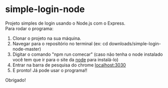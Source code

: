 # simple-login-node 

Projeto simples de login usando o Node.js com o Express.   
Para rodar o programa:
1. Clonar o projeto na sua máquina.
2. Navegar para o repositório no terminal (ex: cd downloads/simple-login-node-master)
3. Digitar o comando "npm run comecar" (caso não tenha o node instalado você tem que ir para o site da [node]("https://nodejs.org/") para instalá-lo)
4. Entrar na barra de pesquisa do chrome [localhost:3030]("http://localhost:3030/")
5. E pronto! Já pode usar o programa!!

Obrigado!
